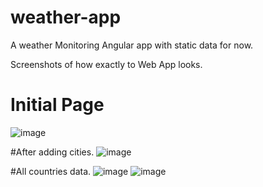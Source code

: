 # weather-app
A weather Monitoring Angular app with static data for now.

Screenshots of how exactly to Web App looks.
# Initial Page
![image](https://user-images.githubusercontent.com/40244773/184062405-6f775ca5-02f3-4cbd-bdf3-5b5d7f9d8360.png)

#After adding cities.
![image](https://user-images.githubusercontent.com/40244773/184062359-ce5ce47c-0e23-4f20-a369-0ec58171e3c4.png)

#All countries data.
![image](https://user-images.githubusercontent.com/40244773/184062477-969f9ef1-9594-4f0c-a60c-bfa8967edf7c.png)
![image](https://user-images.githubusercontent.com/40244773/184062620-48f3dbdf-5c50-4bb8-976b-eef8db094d40.png)
